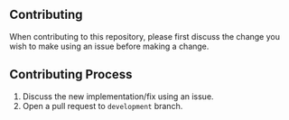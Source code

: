 
## Contributing

When contributing to this repository, please first discuss the change you wish to make using an issue before making a change. 

## Contributing Process

1.  Discuss the new implementation/fix using an issue.
4.  Open a pull request to `development` branch.